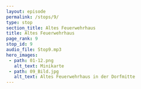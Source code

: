 ```yaml
---
layout: episode
permalink: /stops/9/
type: stop
section_title: Altes Feuerwehrhaus
title: Altes Feuerwehrhaus
page_rank: 9
stop_id: 9
audio_file: Stop9.mp3
hero_images:
 - path: 01-12.png
   alt_text: Minikarte
 - path: 09_Bild.jpg
   alt_text: Altes Feuerwehrhaus in der Dorfmitte
---
```

